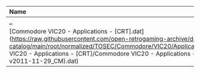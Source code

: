|Name|Size|
|:---|---:|
|[..](../index.html)|DIR|
|[Commodore VIC20 - Applications - [CRT].dat](https://raw.githubusercontent.com/open-retrogaming-archive/dat-catalog/main/root/normalized/TOSEC/Commodore/VIC20/Applications/[CRT]/Commodore VIC20 - Applications - [CRT]/Commodore VIC20 - Applications - [CRT] (TOSEC-v2011-11-29_CM).dat)|19689|
